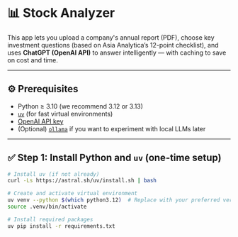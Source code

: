 # 📊 Stock Analyzer

This app lets you upload a company's annual report (PDF), choose key investment questions (based on Asia Analytica’s 12-point checklist), and uses **ChatGPT (OpenAI API)** to answer intelligently — with caching to save on cost and time.

---

## ⚙️ Prerequisites

- Python ≥ 3.10 (we recommend 3.12 or 3.13)
- [`uv`](https://github.com/astral-sh/uv) (for fast virtual environments)
- [OpenAI API key](https://platform.openai.com/account/api-keys)
- (Optional) [`ollama`](https://ollama.com) if you want to experiment with local LLMs later

---

## ✅ Step 1: Install Python and `uv` (one-time setup)

```bash
# Install uv (if not already)
curl -Ls https://astral.sh/uv/install.sh | bash

# Create and activate virtual environment
uv venv --python $(which python3.12)  # Replace with your preferred version
source .venv/bin/activate

# Install required packages
uv pip install -r requirements.txt
